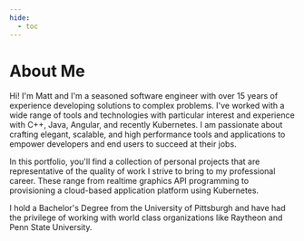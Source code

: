 ```yaml
---
hide:
  - toc
---
```


# About Me

Hi! I'm Matt and I'm a seasoned software engineer with over 15 years of experience developing solutions to complex problems. I've worked with a wide range of tools and technologies with particular interest and experience with C++, Java, Angular, and recently Kubernetes. I am passionate about crafting elegant, scalable, and high performance tools and applications to empower developers and end users to succeed at their jobs.

In this portfolio, you'll find a collection of personal projects that are representative of the quality of work I strive to bring to my professional career. These range from realtime graphics API programming to provisioning a cloud-based application platform using Kubernetes.

I hold a Bachelor's Degree from the University of Pittsburgh and have had the privilege of working with world class organizations like Raytheon and Penn State University.
